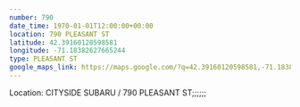 ```yaml
---
number: 790
date_time: 1970-01-01T12:00:00+00:00
location: 790 PLEASANT ST
latitude: 42.39160120598581
longitude: -71.18382627665244
type: PLEASANT ST
google_maps_link: https://maps.google.com/?q=42.39160120598581,-71.18382627665244
---
```


Location: CITYSIDE SUBARU / 790 PLEASANT ST;;;;;;

